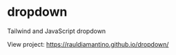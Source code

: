 # dropdown
Tailwind and JavaScript dropdown

View project: https://rauldiamantino.github.io/dropdown/
